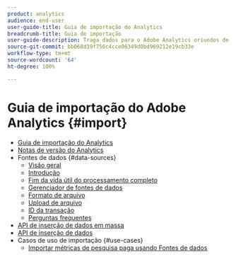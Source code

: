 ```yaml
---
product: analytics
audience: end-user
user-guide-title: Guia de importação do Analytics
breadcrumb-title: Guia de importação
user-guide-description: Traga dados para o Adobe Analytics oriundos de fontes externas, em massa ou em tempo real.
source-git-commit: bb068d39f756c4cce06349d0bd969212e19cb33e
workflow-type: tm+mt
source-wordcount: '64'
ht-degree: 100%

---
```



# Guia de importação do Adobe Analytics {#import}

+ [Guia de importação do Analytics](home.md)
+ [Notas de versão do Analytics](https://experienceleague.adobe.com/pt-br/docs/analytics/release-notes/latest)
+ Fontes de dados {#data-sources}
   + [Visão geral](data-sources/overview.md)
   + [Introdução](data-sources/getting-started.md)
   + [Fim da vida útil do processamento completo](data-sources/full-processing-eol.md)
   + [Gerenciador de fontes de dados](data-sources/manage.md)
   + [Formato de arquivo](data-sources/file-format.md)
   + [Upload de arquivo](data-sources/file-upload.md)
   + [ID da transação](data-sources/transactionid.md)
   + [Perguntas frequentes](data-sources/faq.md)
+ [API de inserção de dados em massa](bulk-data-insertion-api/bulk-data-insert.md)
+ [API de inserção de dados](c-data-insertion-api/c-data-insertion-api.md)
+ Casos de uso de importação {#use-cases}
   + [Importar métricas de pesquisa paga usando Fontes de dados](use-cases/paid-search-metrics.md)
